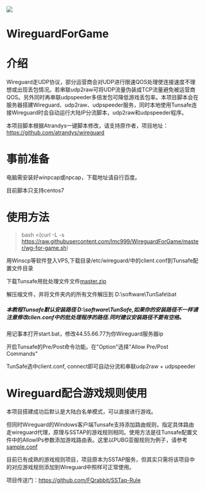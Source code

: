 ![]( https://visitor-badge.glitch.me/badge?page_id=lmc999_wiregame)
# WireguardForGame

# 介绍

Wireguard走UDP协议，部分运营商会对UDP进行限速QOS处理使连接速度不理想或出现丢包情况。若串联udp2raw可将UDP流量伪装成TCP流量避免被运营商QOS。另外同时再串联udpspeeder多倍发包可降低游戏丢包率。本项目脚本会在服务器搭建Wireguard、udp2raw、udpspeeder服务，同时本地使用Tunsafe连接Wireguard时会自动运行大陆IP分流脚本，udp2raw和udpspeeder程序。

本项目脚本根据Atrandys一键脚本修改，请支持原作者，项目地址：https://github.com/atrandys/wireguard

# 事前准备

电脑需安装好winpcap或npcap，下载地址请自行百度。

目前脚本只支持centos7

# 使用方法

> bash <(curl -L -s https://raw.githubusercontent.com/lmc999/WireguardForGame/master/wg-for-game.sh)

用Winscp等软件登入VPS,下载目录/etc/wireguard/中的client.conf到Tunsafe配置文件目录

下载Tunsafe用批处理文件文件[master.zip](https://github.com/lmc999/WireguardForGame/archive/master.zip)

解压缩文件，并将文件夹内的所有文件解压到 D:\software\TunSafe\bat

##### 本教程Tunsafe默认安装路径 D:\software\TunSafe,如果你的安装路径不一样请注意修改clien.conf中的批处理程序的路径.同时建议安装路径不要有空格。

用记事本打开start.bat，修改44.55.66.77为你Wireguard服务器ip

开启Tunsafe的Pre/Post命令功能。在"Option"选择"Allow Pre/Post Commands"

TunSafe选中client.conf, connect即可自动分流和串联udp2raw + udpspeeder

# Wireguard配合游戏规则使用

本项目搭建成功后默认是大陆白名单模式，可以直接进行游戏。

但同时Wireguard的Windows客户端Tunsafe支持添加路由规则，指定具体路由走wireguard代理，原理与SSTAP的游戏规则相同。使用方法是往Tunsafe配置文件中的AllowIPs参数添加游戏路由表。这里以PUBG亚服规则为例子，请参考[sample.conf](https://raw.githubusercontent.com/lmc999/WireguardForGame/master/sample.conf)

目前已有成熟的游戏规则项目，项目原本为SSTAP服务，但其实只需将该项目中的对应游戏规则添加到Wireguard中照样可正常使用。

项目传送门：https://github.com/FQrabbit/SSTap-Rule
